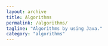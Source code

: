 ```yaml
---
layout: archive
title: Algorithms
permalink: /algorithms/
tagline: "Algorithms by using Java."
category: "algorithms"
---
```

